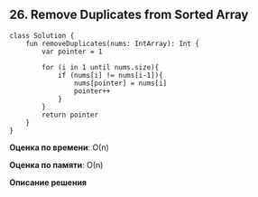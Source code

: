 ## 26. Remove Duplicates from Sorted Array


```
class Solution {
    fun removeDuplicates(nums: IntArray): Int {
        var pointer = 1

        for (i in 1 until nums.size){
            if (nums[i] != nums[i-1]){
                nums[pointer] = nums[i]
                pointer++
            }
        }
        return pointer
    }
}
```

**Оценка по времени**: О(n)


**Оценка по памяти**: О(n)


**Описание решения**
```

```
